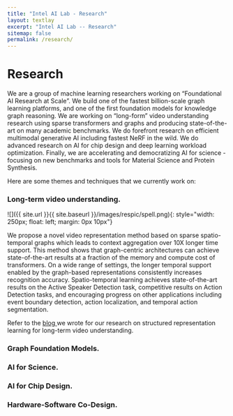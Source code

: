 ```yaml
---
title: "Intel AI Lab - Research"
layout: textlay
excerpt: "Intel AI Lab -- Research"
sitemap: false
permalink: /research/
---
```


# Research #

We are a group of machine learning researchers working on “Foundational AI Research at Scale”. We build one of the fastest billion-scale graph learning platforms, and one of the first foundation models for knowledge graph reasoning. We are working on “long-form” video understanding research using sparse transformers and graphs and producing state-of-the-art on many academic benchmarks. We do forefront research on efficient multimodal generative AI including fastest NeRF in the wild. We do advanced research on AI for chip design and deep learning workload optimization. Finally, we are accelerating and democratizing AI for science - focusing on new benchmarks and tools for Material Science and Protein Synthesis.



Here are some themes and techniques that we currently work on:

### Long-term video understanding. ### 
![]({{ site.url }}{{ site.baseurl }}/images/respic/spell.png){: style="width: 250px; float: left; margin: 0px 10px"} 
<!-- Current video understanding systems often can precisely recognize patterns in short video clips. However, they fail to capture how the present connects to the past or future in a world of never-ending visual stimuli. Existing video architectures tend to hit computation or memory bottlenecks after processing only a few seconds of video content. So, how do we enable accurate and efficient long-term visual understanding? An important first step is to have a model that practically runs on long videos. To that end, we propose a novel video representation method based on Spatio-Temporal Graphs Learning (SPELL) to equip it with long-term reasoning capability. This structured video representation lets processing of ~1 minute content of video in contrast to the existing transformer-based or CNN-based models that can only look up to~10 seconds window.
    In a parallel thread of research, we identify why existing video transformer models show strong tendency towards frame-based spatial representations while temporal reasoning remains largely unsolved. We identify several key challenges in temporal learning of video-text transformers. Guided by our findings, we propose SViTT [2], a sparse video-text architecture that performs multi-frame reasoning with significantly lower cost than naive transformers with dense attention. Analogous to graph-based networks, SViTT employs two forms of sparsity: edge sparsity that limits the query-key communications between tokens in self-attention, and node sparsity that discards uninformative visual tokens. We show that SViTT outperforms dense transformer baselines on multiple video-text retrieval and question answering benchmarks, with a fractional computational cost. -->

We propose a novel video representation method based on sparse spatio-temporal graphs which leads to context aggregation over 10X longer time support.
This method shows that graph-centric architectures can achieve state-of-the-art results at a fraction of the memory and compute cost of transformers.
On a wide range of settings, the longer temporal support enabled by the graph-based representations consistently increases recognition accuracy.
Spatio-temporal learning achieves state-of-the-art results on the Active Speaker Detection task, competitive results on Action Detection tasks, and encouraging progress on other applications including event boundary detection, action localization, and temporal action segmentation. 

Refer to the <a href="https://community.intel.com/t5/Blogs/Tech-Innovation/Artificial-Intelligence-AI/Spatio-Temporal-Graphs-for-Long-Term-Video-Understanding/post/1425258#.Y1oG7jhUOBs.linkedin"> blog </a> we wrote for our research on structured representation learning for long-term video understanding. 



### Graph Foundation Models. ###



### AI for Science. ###



### AI for Chip Design. ###


### Hardware-Software Co-Design. ###

